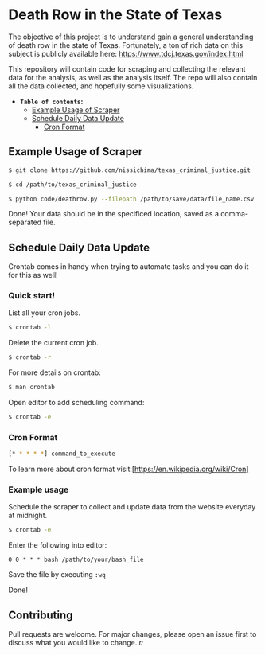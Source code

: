 # Death Row in the State of Texas

The objective of this project is to understand gain a general understanding of death row in the state of Texas. Fortunately, a ton of rich data on this subject is publicly available here:
https://www.tdcj.texas.gov/index.html 

This repository will contain code for scraping and collecting the relevant data for the analysis, as well as the analysis itself. The repo will also contain all the data collected, and hopefully some visualizations.

-  **`Table of contents`:**
	- [Example Usage of Scraper](#example-usage-of-scraper)
	- [Schedule Daily Data Update](#schedule-daily-data-update)
	  - [Cron Format](#cron-format)	

## Example Usage of Scraper
```bash
$ git clone https://github.com/nissichima/texas_criminal_justice.git
```

```bash
$ cd /path/to/texas_criminal_justice
```

```bash
$ python code/deathrow.py --filepath /path/to/save/data/file_name.csv
```
Done! Your data should be in the specificed location, saved as a comma-separated file.

## Schedule Daily Data Update
Crontab comes in handy when trying to automate tasks and you can do it for this as well!

### Quick start!
List all your cron jobs.
```bash
$ crontab -l
```
Delete the current cron job.
```bash
$ crontab -r
```
For more details on crontab:
```bash
$ man crontab
```
Open editor to add scheduling command:
```bash
$ crontab -e
```
### Cron Format
```bash
[* * * * *] command_to_execute
```
To learn more about cron format visit:[https://en.wikipedia.org/wiki/Cron]

### Example usage
Schedule the scraper to collect and update data from the website everyday at midnight.
```bash
$ crontab -e
```
Enter the following into editor:
```text
0 0 * * * bash /path/to/your/bash_file
```
Save the file by executing ```:wq ```

Done!

## Contributing
Pull requests are welcome. For major changes, please open an issue first to discuss what you would like to change.
ⴀ
